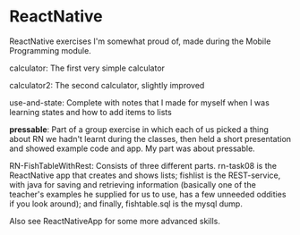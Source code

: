 # ReactNative

<p>ReactNative exercises I'm somewhat proud of, made during the Mobile Programming module.</p>
<p>calculator</b>: The first very simple calculator </p>
<p>calculator2</b>: The second calculator, slightly improved </p>
<p>use-and-state</b>: Complete with notes that I made for myself when I was learning states and how to add items to lists </p>
<b>pressable</b>: Part of a group exercise in which each of us picked a thing about RN we hadn't learnt during the classes, then held a short presentation and showed example code and app. My part was about pressable.</p>
<p>RN-FishTableWithRest</b>: Consists of three different parts. rn-task08 is the ReactNative app that creates and shows lists; fishlist is the REST-service, with java for saving and retrieving information (basically one of the teacher's examples he supplied for us to use, has a few unneeded oddities if you look around); and finally, fishtable.sql is the mysql dump.</p>

<p>Also see ReactNativeApp for some more advanced skills.</p>
